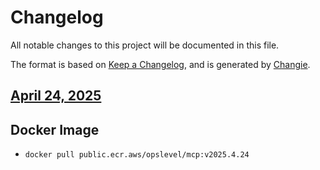 # Changelog
All notable changes to this project will be documented in this file.

The format is based on [Keep a Changelog](https://keepachangelog.com/en/1.0.0/),
and is generated by [Changie](https://github.com/miniscruff/changie).


## [April 24, 2025](https://github.com/opslevel/opslevel-mcp/compare/v0.0.0...v2025.4.24)
## Docker Image

  - `docker pull public.ecr.aws/opslevel/mcp:v2025.4.24`

